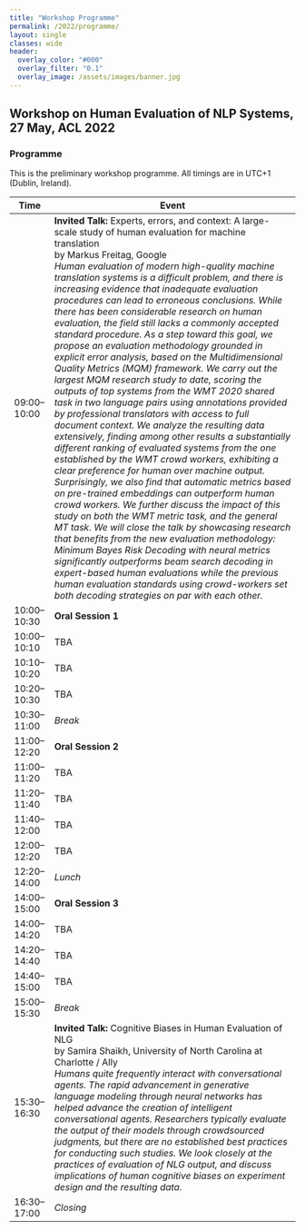 ```yaml
---
title: "Workshop Programme"
permalink: /2022/programme/
layout: single
classes: wide
header:
  overlay_color: "#000"
  overlay_filter: "0.1"
  overlay_image: /assets/images/banner.jpg
---
```


## Workshop on Human Evaluation of NLP Systems, 27 May, ACL 2022

### Programme
This is the preliminary workshop programme. All timings are in UTC+1 (Dublin, Ireland).

| Time          | Event                                |
| ------------- | ------------------------------------ |
| 09:00–10:00 | **Invited Talk:** Experts, errors, and context: A large-scale study of human evaluation for machine translation<br>by Markus Freitag, Google<br><em>Human evaluation of modern high-quality machine translation systems is a difficult problem, and there is increasing evidence that inadequate evaluation procedures can lead to erroneous conclusions. While there has been considerable research on human evaluation, the field still lacks a commonly accepted standard procedure. As a step toward this goal, we propose an evaluation methodology grounded in explicit error analysis, based on the Multidimensional Quality Metrics (MQM) framework. We carry out the largest MQM research study to date, scoring the outputs of top systems from the WMT 2020 shared task in two language pairs using annotations provided by professional translators with access to full document context. We analyze the resulting data extensively, finding among other results a substantially different ranking of evaluated systems from the one established by the WMT crowd workers, exhibiting a clear preference for human over machine output. Surprisingly, we also find that automatic metrics based on pre-trained embeddings can outperform human crowd workers. We further discuss the impact of this study on both the WMT metric task, and the general MT task. We will close the talk by showcasing research that benefits from the new evaluation methodology: Minimum Bayes Risk Decoding with neural metrics significantly outperforms beam search decoding in expert-based human evaluations while the previous human evaluation standards using crowd-workers set both decoding strategies on par with each other.</em><br> |
| 10:00–10:30 | **Oral Session 1** |
| 10:00–10:10 | TBA    |
| 10:10–10:20 | TBA    |
| 10:20–10:30 | TBA    |
| 10:30–11:00 | *Break*                              |
| 11:00–12:20 | **Oral Session 2** |
| 11:00–11:20 | TBA    |
| 11:20–11:40 | TBA    |
| 11:40–12:00 | TBA    |
| 12:00–12:20 | TBA    |
| 12:20–14:00 | *Lunch*                              |
| 14:00–15:00 | **Oral Session 3**|
| 14:00–14:20 | TBA   |
| 14:20–14:40 | TBA   |
| 14:40–15:00 | TBA   |
| 15:00–15:30 | *Break*                              |
| 15:30–16:30 | **Invited Talk:** Cognitive Biases in Human Evaluation of NLG <br>by Samira Shaikh, University of North Carolina at Charlotte / Ally<br><em>Humans quite frequently interact with conversational agents.  The rapid advancement in generative language modeling through neural networks has helped advance the creation of intelligent conversational agents. Researchers typically evaluate the output of their models through crowdsourced judgments, but there are no established best practices for conducting such studies. We look closely at the practices of evaluation of NLG output, and discuss implications of human cognitive biases on experiment design and the resulting data.</em><br>  |
| 16:30–17:00 | *Closing*                            |

